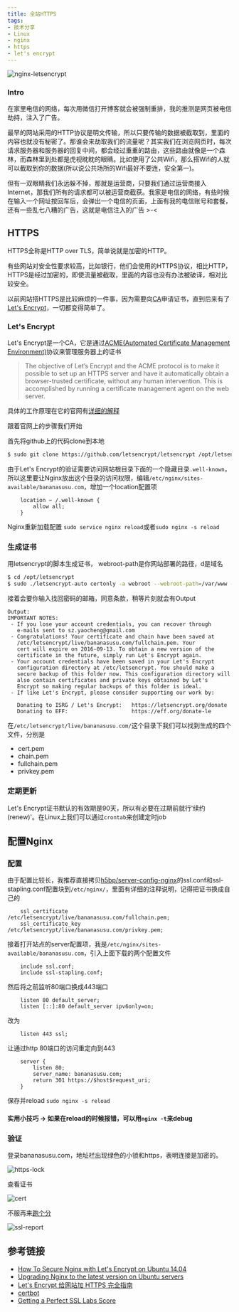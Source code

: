 ```yaml
---
title: 全站HTTPS
tags: 
- 技术分享
- Linux
- nginx
- https
- let's encrypt
---
```


![nginx-letsencrypt](/images/https-with-lets-encrypt/nginx-letsencrypt-min.png "Let's Encrypt secure our website with Nginx")

### Intro
在家里电信的网络，每次用微信打开博客就会被强制重排，我的推测是网页被电信劫持，注入了广告。

最早的网站采用的HTTP协议是明文传输，所以只要传输的数据被截取到，里面的内容也就没有秘密了。那谁会来劫取我们的流量呢？其实我们在浏览网页时，每次请求服务器和服务器的回复中间，都会经过重重的路由，这些路由就像是一个森林，而森林里到处都是虎视眈眈的眼睛。比如使用了公共Wifi，那么搭Wifi的人就可以截取到你的数据(所以说公共场所的Wifi最好不要连，安全第一)。

但有一双眼睛我们永远躲不掉，那就是运营商，只要我们通过运营商接入Internet，那我们所有的请求都可以被运营商截获。我家是电信的网络，有些时候在输入一个网址按回车后，会弹出一个电信的页面，上面有我的电信账号和套餐，还有一些乱七八糟的广告，这就是电信注入的广告 >-<

## HTTPS
HTTPS全称是HTTP over TLS，简单说就是加密的HTTP。

有些网站对安全性要求较高，比如银行，他们会使用的HTTPS协议，相比HTTP，HTTPS是经过加密的，即使流量被截取，里面的内容也没有办法被破译，相对比较安全。

以前网站搭HTTPS是比较麻烦的一件事，因为需要向[CA](https://en.wikipedia.org/wiki/Certificate_authority)申请证书，直到后来有了[Let's Encrypt](https://letsencrypt.org/)，一切都变得简单了。

### Let's Encrypt
Let's Encrypt是一个CA，它是通过[ACME(Automated Certificate Management Environment)](https://github.com/letsencrypt/acme-spec)协议来管理服务器上的证书
>The objective of Let’s Encrypt and the ACME protocol is to make it possible to set up an HTTPS server and have it automatically obtain a browser-trusted certificate, without any human intervention. This is accomplished by running a certificate management agent on the web server.

具体的工作原理在它的官网有[详细的解释](https://letsencrypt.org/how-it-works/)

跟着官网上的步骤我们开始

首先将github上的代码clone到本地

``` bash
$ sudo git clone https://github.com/letsencrypt/letsencrypt /opt/letsencrypt
```

由于Let's Encrypt的验证需要访问网站根目录下面的一个隐藏目录`.well-known`，所以这里要让Nginx放出这个目录的访问权限，编辑`/etc/nginx/sites-available/bananasusu.com`，增加一个location配置项

``` nginx
	location ~ /.well-known {
		allow all;
	}
```

Nginx重新加载配置 `sudo service nginx reload`或者`sudo nginx -s reload`

### 生成证书
用letsencrypt的脚本生成证书， webroot-path是你网站部署的路径，d是域名
``` bash
$ cd /opt/letsencrypt
$ sudo ./letsencrypt-auto certonly -a webroot --webroot-path=/var/www -d bananasusu.com
```
接着会要你输入找回密码的邮箱，同意条款，稍等片刻就会有Output

```
Output:
IMPORTANT NOTES:
 - If you lose your account credentials, you can recover through
   e-mails sent to sz.yaocheng@gmail.com
 - Congratulations! Your certificate and chain have been saved at
   /etc/letsencrypt/live/bananasusu.com/fullchain.pem. Your
   cert will expire on 2016-09-13. To obtain a new version of the
   certificate in the future, simply run Let's Encrypt again.
 - Your account credentials have been saved in your Let's Encrypt
   configuration directory at /etc/letsencrypt. You should make a
   secure backup of this folder now. This configuration directory will
   also contain certificates and private keys obtained by Let's
   Encrypt so making regular backups of this folder is ideal.
 - If like Let's Encrypt, please consider supporting our work by:

   Donating to ISRG / Let's Encrypt:   https://letsencrypt.org/donate
   Donating to EFF:                    https://eff.org/donate-le
```

在`/etc/letsencrypt/live/bananasusu.com/`这个目录下我们可以找到生成的四个文件，分别是
- cert.pem
- chain.pem
- fullchain.pem
- privkey.pem



### 定期更新
Let's Encrypt证书默认的有效期是90天，所以有必要在过期前就行'续约(renew)'。在Linux上我们可以通过`crontab`来创建定时job

## 配置Nginx

### 配置
由于配置比较长，我推荐直接拷贝[h5bp/server-config-nginx](https://github.com/h5bp/server-configs-nginx/blob/master/h5bp/directive-only/)的ssl.conf和ssl-stapling.conf配置块到`/etc/nginx/`，里面有详细的注释说明，记得把证书换成自己的

``` nginx
    ssl_certificate /etc/letsencrypt/live/bananasusu.com/fullchain.pem;
    ssl_certificate_key /etc/letsencrypt/live/bananasusu.com/privkey.pem;
```

接着打开站点的server配置项，我是`/etc/nginx/sites-available/bananasusu.com`，引入上面下载的两个配置文件
``` nginx
	include ssl.conf;
	include ssl-stapling.conf;
```

然后将之前监听80端口换成443端口

``` nginx
	listen 80 default_server;
    listen [::]:80 default_server ipv6only=on;
```
改为
``` nginx
	listen 443 ssl;
```

让通过http 80端口的访问重定向到443

``` nginx
	server {
		listen 80;
		server_name: bananasusu.com;
		return 301 https://$host$request_uri;
	}
```

保存并reload `sudo nginx -s reload`

#### 实用小技巧 -> 如果在reload的时候报错，可以用`nginx -t`来debug


### 验证
登录bananasusu.com，地址栏出现绿色的小锁和https，表明连接是加密的。

![https-lock](/images/https-with-lets-encrypt/https-lock-min.png "出现绿色的小锁")

查看证书

![cert](/images/https-with-lets-encrypt/cert-min.png "Let's Encrypt CA颁发给bananasusu.com的证书")

不服再来[跑个分](https://www.ssllabs.com/ssltest/analyze.html?d=bananasusu.com)

![ssl-report](/images/https-with-lets-encrypt/ssl-report-bananasusu-min.png "A+ 高考能加分吗")


## 参考链接
- [How To Secure Nginx with Let's Encrypt on Ubuntu 14.04](https://www.digitalocean.com/community/tutorials/how-to-secure-nginx-with-let-s-encrypt-on-ubuntu-14-04)
- [Upgrading Nginx to the latest version on Ubuntu servers](https://leftshift.io/upgrading-nginx-to-the-latest-version-on-ubuntu-servers)
- [Let's Encrypt 给网站加 HTTPS 完全指南](https://ksmx.me/letsencrypt-ssl-https)
- [certbot](https://certbot.eff.org/)
- [Getting a Perfect SSL Labs Score](https://michael.lustfield.net/nginx/getting-a-perfect-ssl-labs-score)